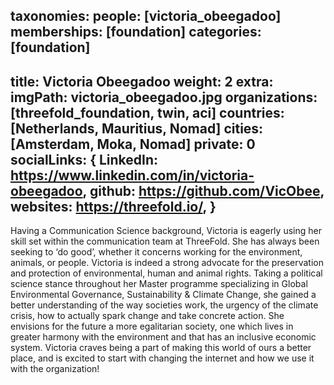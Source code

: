 taxonomies:
    people: [victoria_obeegadoo]
    memberships: [foundation]
    categories: [foundation]
---
title: Victoria Obeegadoo
weight: 2
extra:
    imgPath: victoria_obeegadoo.jpg
    organizations: [threefold_foundation, twin, aci]
    countries: [Netherlands, Mauritius, Nomad]
    cities: [Amsterdam, Moka, Nomad]
    private: 0
    socialLinks: {
        LinkedIn: https://www.linkedin.com/in/victoria-obeegadoo,
        github: https://github.com/VicObee,
        websites: https://threefold.io/,
    }
---
Having a Communication Science background, Victoria is eagerly using her skill set within the communication team at ThreeFold. She has always been seeking to ‘do good’, whether it concerns working for the environment, animals, or people. Victoria is indeed a strong advocate for the preservation and protection of environmental, human and animal rights. Taking a political science stance throughout her Master programme specializing in Global Environmental Governance, Sustainability & Climate Change, she gained a better understanding of the way societies work, the urgency of the climate crisis, how to actually spark change and take concrete action. She envisions for the future a more egalitarian society, one which lives in greater harmony with the environment and that has an inclusive economic system. Victoria craves being a part of making this world of ours a better place, and is excited to start with changing the internet and how we use it with the organization!
